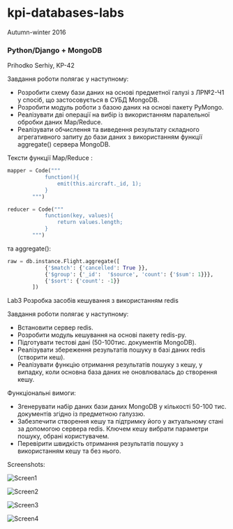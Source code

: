 # kpi-databases-labs
Autumn-winter 2016
### Python/Django + MongoDB

Prihodko Serhiy, KP-42

Завдання роботи полягає у наступному:

* Розробити схему бази даних на основі предметної галузі з ЛР№2-Ч1 у спосіб, що застосовується в СУБД MongoDB.
* Розробити модуль роботи з базою даних на основі пакету PyMongo.
* Реалізувати дві операції на вибір із використанням паралельної обробки даних Map/Reduce.
* Реалізувати обчислення та виведення результату складного агрегативного запиту до бази даних з використанням функції aggregate() сервера MongoDB.

Тексти функції Map/Reduce :
```python
mapper = Code("""
            function(){
                emit(this.aircraft._id, 1);
            }
        """)
````
```python
reducer = Code("""
            function(key, values){
                return values.length;
            }
        """)
```

та aggregate():        

```python
raw = db.instance.Flight.aggregate([
            {'$match': {'cancelled': True }},
            {'$group': {'_id':  '$source', 'count': {'$sum': 1}}},
            {'$sort': {'count': -1}}
        ])
```
Lab3
Розробка засобів кешування з використанням redis

Завдання роботи полягає у наступному:

* Встановити сервер redis.
* Розробити модуль кешування на основі пакету redis-py.
* Підготувати тестові дані (50-100тис. документів MongoDB).
* Реалізувати збереження результатів пошуку в базі даних redis (створити кеш).
* Реалізувати функцію отримання результатів пошуку з кешу, у випадку, коли основна база даних не оновлювалась до створення кешу.

Функціональні вимоги:

* Згенерувати набір даних бази даних MongoDB у кількості 50-100 тис. документів згідно із предметною галуззю.
* Забезпечити створення кешу та підтримку його у актуальному стані за допомогою сервера redis. Ключем кешу вибрати параметри пошуку, обрані користувачем.
* Перевірити швидкість отримання результатів пошуку з використанням кешу та без нього.



Screenshots:

![Screen1](https://s13.postimg.org/m8z4hxalz/Screenshot_from_2016_12_05_11_34_58.png)

![Screen2](https://s13.postimg.org/6c0cl7i7r/Screenshot_from_2016_12_05_11_34_39.png)

![Screen3](https://s13.postimg.org/moaeaxwjb/Screenshot_from_2016_12_05_11_34_06.png)

![Screen4](https://s13.postimg.org/4zn8x2a5z/Screenshot_from_2016_12_05_11_33_50.png)



